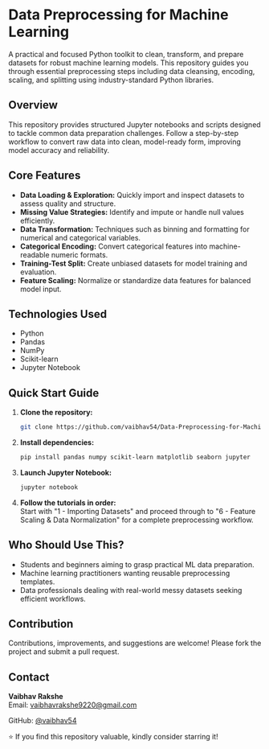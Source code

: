 # Data Preprocessing for Machine Learning

A practical and focused Python toolkit to clean, transform, and prepare datasets for robust machine learning models. This repository guides you through essential preprocessing steps including data cleansing, encoding, scaling, and splitting using industry-standard Python libraries.

## Overview

This repository provides structured Jupyter notebooks and scripts designed to tackle common data preparation challenges. Follow a step-by-step workflow to convert raw data into clean, model-ready form, improving model accuracy and reliability.

## Core Features

- **Data Loading & Exploration:** Quickly import and inspect datasets to assess quality and structure.
- **Missing Value Strategies:** Identify and impute or handle null values efficiently.
- **Data Transformation:** Techniques such as binning and formatting for numerical and categorical variables.
- **Categorical Encoding:** Convert categorical features into machine-readable numeric formats.
- **Training-Test Split:** Create unbiased datasets for model training and evaluation.
- **Feature Scaling:** Normalize or standardize data features for balanced model input.

## Technologies Used

- Python  
- Pandas  
- NumPy  
- Scikit-learn  
- Jupyter Notebook  

## Quick Start Guide

1. **Clone the repository:**
   ```bash
   git clone https://github.com/vaibhav54/Data-Preprocessing-for-Machine-Learning.git
   ```

2. **Install dependencies:**
   ```bash
   pip install pandas numpy scikit-learn matplotlib seaborn jupyter
   ```

3. **Launch Jupyter Notebook:**
   ```bash
   jupyter notebook
   ```

4. **Follow the tutorials in order:**  
   Start with "1 - Importing Datasets" and proceed through to "6 - Feature Scaling & Data Normalization" for a complete preprocessing workflow.

## Who Should Use This?

- Students and beginners aiming to grasp practical ML data preparation.
- Machine learning practitioners wanting reusable preprocessing templates.
- Data professionals dealing with real-world messy datasets seeking efficient workflows.

## Contribution

Contributions, improvements, and suggestions are welcome! Please fork the project and submit a pull request.


## Contact

**Vaibhav Rakshe**  
Email: vaibhavrakshe9220@gmail.com

GitHub: [@vaibhav54](https://github.com/vaibhav54)  

⭐ If you find this repository valuable, kindly consider starring it!
